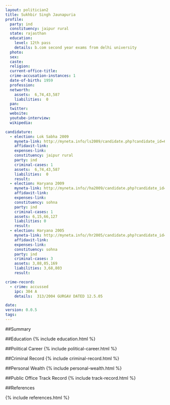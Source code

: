 ```yaml
---
layout: politician2
title: Sukhbir Singh Jaunapuria
profile: 
  party: ind
  constituency: jaipur rural
  state: rajasthan
  education: 
    level: 12th pass
    details: b.com second year exams from delhi university
  photo: 
  sex: 
  caste: 
  religion: 
  current-office-title: 
  crime-accusation-instances: 1
  date-of-birth: 1959
  profession: 
  networth: 
    assets:  6,74,43,587
    liabilities:  0
  pan: 
  twitter: 
  website: 
  youtube-interview: 
  wikipedia: 

candidature: 
  - election: Lok Sabha 2009
    myneta-link: http://myneta.info/ls2009/candidate.php?candidate_id=6213
    affidavit-link: 
    expenses-link: 
    constituency: jaipur rural 
    party: ind
    criminal-cases: 1
    assets:  6,74,43,587
    liabilities:  0
    result:  
  - election: Haryana 2009
    myneta-link: http://myneta.info//ha2009/candidate.php?candidate_id=503
    affidavit-link: 
    expenses-link: 
    constituency: sohna 
    party: ind
    criminal-cases: 1
    assets: 6,15,66,127
    liabilities: 0
    result:  
  - election: Haryana 2005
    myneta-link: http://myneta.info//hr2005/candidate.php?candidate_id=75
    affidavit-link: 
    expenses-link: 
    constituency: sohna 
    party: ind
    criminal-cases: 3
    assets: 3,88,05,169
    liabilities: 3,68,803
    result:  

crime-record: 
  - crime: accussed
    ipc: 304 A
    details:  313/2004 GURGAV DATED 12.5.05  

date: 
version: 0.0.5
tags: 
---
```

##Summary


##Education
{% include education.html %}


##Political Career
{% include political-career.html %}


##Criminal Record
{% include criminal-record.html %}


##Personal Wealth
{% include personal-wealth.html %}


##Public Office Track Record
{% include track-record.html %}


##References


{% include references.html %}